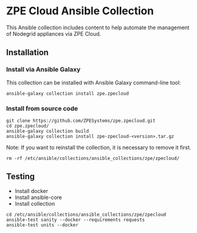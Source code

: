 # ZPE Cloud Ansible Collection

This Ansible collection includes content to help automate the management of Nodegrid appliances via ZPE Cloud.

## Installation

### Install via Ansible Galaxy

This collection can be installed with Ansible Galaxy command-line tool:

```
ansible-galaxy collection install zpe.zpecloud
```

### Install from source code

```
git clone https://github.com/ZPESystems/zpe.zpecloud.git
cd zpe.zpecloud/
ansible-galaxy collection build
ansible-galaxy collection install zpe-zpecloud-<version>.tar.gz
```

Note: If you want to reinstall the collection, it is necessary to remove it first.

```
rm -rf /etc/ansible/collections/ansible_collections/zpe/zpecloud/
```

## Testing

- Install docker
- Install ansible-core
- Install collection

```
cd /etc/ansible/collections/ansible_collections/zpe/zpecloud
ansible-test sanity --docker --requirements requests
ansible-test units --docker
```
